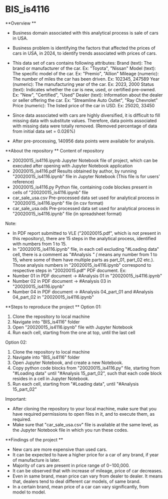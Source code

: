 # BIS_is4116

**Overview
**
- Business domain associated with this analytical process is sale of cars in USA.
- Business problem is identifying the factors that affected the prices of cars in USA, in 2024, to identify trends associated with prices of cars.
- This data set of cars contains following attributes:
    Brand (text): The brand or manufacturer of the car.
    	Ex: "Toyota", "Nissan"
    Model (text): The specific model of the car.
    	Ex: "Premio", "Allion"
    Mileage (numeric): The number of miles the car has been driven.
    	Ex: 102345, 247589
    Year (numeric): The manufacturing year of the car.
    	Ex: 2023, 2000
    Status (text): Indicates whether the car is new, used, or certified pre-owned.
    	Ex: "New", "Certified", "Used"
    Dealer (text): Information about the dealer or seller offering the car.
    	Ex: "Streamline Auto Outlet", "Ray Chevrolet"
    Price (numeric): The listed price of the car in USD.
 	    Ex: 25020, 33450
 	
- Since data associated with cars are highly diversified, it is difficult to fill missing data with substitute values. Therefore, data points associated with missing data were totally removed. (Removed percentage of data from initial data set = 0.026%)
- After pre-processing, 140956 data points were available for analysis.

**About the repository
**
Content of repository
- 20020015_is4116.ipynb
Jupyter Notebook file of project, which can be executed after opening with Jupyter Notebook application
- 20020015_is4116.pdf
Results obtained by author, by running "20020015_is4116.ipynb" file in Jupyter Notebook (This file is for users' reference)
- 20020015_is4116.py
Python file, containing code blockes present in cells of "20020015_is4116.ipynb" file
- car_sale_usa.csv
Pre-processed data set used for analytical process in "20020015_is4116.ipynb" file (in csv format)
- car_sale_usa.ods
Pre-processed data set used for analytical process in "20020015_is4116.ipynb" file (in spreadsheet format)

Note: 
- In PDF report submitted to VLE ("20020015.pdf", which is not present in this repository), there are 15 steps in the analytical process, identified with numbers from 1 to 15. 
- In "20020015_is4116.ipynb" file, in each cell excluding "#Loading data" cell, there is a comment as "#Analysis *" (* means any number from 1 to 15, where some of them have multiple parts as part_01, part_02 etc.). Those analysis numbers in "20020015_is4116.ipynb" correspond to respective steps in "20020015.pdf" PDF document.
Ex: 
- Number 01 in PDF document -> #Analysis 01 in "20020015_is4116.ipynb"
- Number 02 in PDF document -> #Analysis 03 in "20020015_is4116.ipynb"
- Number 04 in PDF document -> #Analysis 04_part_01 and #Analysis 04_part_02 in "20020015_is4116.ipynb"

**Steps to reproduce the project
**
Option 01:
1) Clone the repository to local machine
2) Navigate into "BIS_is4116" folder
3) Open "20020015_is4116.ipynb" file with Jupyter Notebook
4) Run each cell, starting from the one at top, until the last cell

Option 02:
1) Clone the repository to local machine
2) Navigate into "BIS_is4116" folder
3) Open Jupyter Notebook, and create a new Notebook.
4) Copy python code blocks from "20020015_is4116.py" file, starting from "#Loading data" until "#Analysis 15_part_02", such that each code block resides in a cell in Jupyter Notebook.
5) Run each cell, starting from "#Loading data", until "#Analysis 15_part_02"

Important:
- After cloning the repository to your local machine, make sure that you have required permissions to open files in it, and to execute them, as required.
- Make sure that "car_sale_usa.csv" file is available at the same level, as the Jupyter Notebook file in which you run these codes.

**Findings of the project
**
- New cars are more expensive than used cars.
- It can be expected to have a higher price for a car of any brand, if year of manufacture is later.
- Majority of cars are present in price range of $0-$100,000.
- It can be observed that with increase of mileage, price of car decreases.
- Even in same brand, mean price can vary from dealer to dealer. It means that, dealers tend to deal different car models, of same brand.
- In a certain brand, mean price of a car can vary significantly, from model to model.
